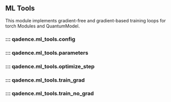 ## ML Tools

This module implements gradient-free and gradient-based training loops for torch Modules and QuantumModel.

### ::: qadence.ml_tools.config

### ::: qadence.ml_tools.parameters

### ::: qadence.ml_tools.optimize_step

### ::: qadence.ml_tools.train_grad

### ::: qadence.ml_tools.train_no_grad
